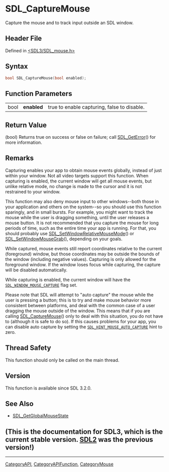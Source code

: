 # SDL_CaptureMouse

Capture the mouse and to track input outside an SDL window.

## Header File

Defined in [<SDL3/SDL_mouse.h>](https://github.com/libsdl-org/SDL/blob/main/include/SDL3/SDL_mouse.h)

## Syntax

```c
bool SDL_CaptureMouse(bool enabled);
```

## Function Parameters

|      |             |                                             |
| ---- | ----------- | ------------------------------------------- |
| bool | **enabled** | true to enable capturing, false to disable. |

## Return Value

(bool) Returns true on success or false on failure; call
[SDL_GetError](SDL_GetError)() for more information.

## Remarks

Capturing enables your app to obtain mouse events globally, instead of just
within your window. Not all video targets support this function. When
capturing is enabled, the current window will get all mouse events, but
unlike relative mode, no change is made to the cursor and it is not
restrained to your window.

This function may also deny mouse input to other windows--both those in
your application and others on the system--so you should use this function
sparingly, and in small bursts. For example, you might want to track the
mouse while the user is dragging something, until the user releases a mouse
button. It is not recommended that you capture the mouse for long periods
of time, such as the entire time your app is running. For that, you should
probably use
[SDL_SetWindowRelativeMouseMode](SDL_SetWindowRelativeMouseMode)() or
[SDL_SetWindowMouseGrab](SDL_SetWindowMouseGrab)(), depending on your
goals.

While captured, mouse events still report coordinates relative to the
current (foreground) window, but those coordinates may be outside the
bounds of the window (including negative values). Capturing is only allowed
for the foreground window. If the window loses focus while capturing, the
capture will be disabled automatically.

While capturing is enabled, the current window will have the
[`SDL_WINDOW_MOUSE_CAPTURE`](SDL_WINDOW_MOUSE_CAPTURE) flag set.

Please note that SDL will attempt to "auto capture" the mouse while the
user is pressing a button; this is to try and make mouse behavior more
consistent between platforms, and deal with the common case of a user
dragging the mouse outside of the window. This means that if you are
calling [SDL_CaptureMouse](SDL_CaptureMouse)() only to deal with this
situation, you do not have to (although it is safe to do so). If this
causes problems for your app, you can disable auto capture by setting the
[`SDL_HINT_MOUSE_AUTO_CAPTURE`](SDL_HINT_MOUSE_AUTO_CAPTURE) hint to zero.

## Thread Safety

This function should only be called on the main thread.

## Version

This function is available since SDL 3.2.0.

## See Also

- [SDL_GetGlobalMouseState](SDL_GetGlobalMouseState)


## (This is the documentation for SDL3, which is the current stable version. [SDL2](https://wiki.libsdl.org/SDL2/) was the previous version!)



----
[CategoryAPI](CategoryAPI), [CategoryAPIFunction](CategoryAPIFunction), [CategoryMouse](CategoryMouse)

